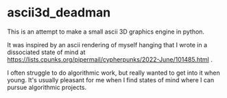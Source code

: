 # ascii3d_deadman

This is an attempt to make a small ascii 3D graphics engine in python.

It was inspired by an ascii rendering of myself hanging that I wrote in a dissociated state of mind at https://lists.cpunks.org/pipermail/cypherpunks/2022-June/101485.html .

I often struggle to do algorithmic work, but really wanted to get into it when young. It's usually pleasant for me when I find states of mind where I can pursue algorithmic projects.
